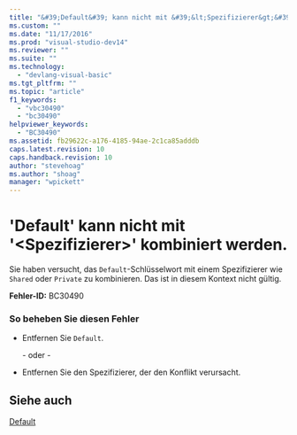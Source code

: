 ```yaml
---
title: "&#39;Default&#39; kann nicht mit &#39;&lt;Spezifizierer&gt;&#39; kombiniert werden. | Microsoft Docs"
ms.custom: ""
ms.date: "11/17/2016"
ms.prod: "visual-studio-dev14"
ms.reviewer: ""
ms.suite: ""
ms.technology: 
  - "devlang-visual-basic"
ms.tgt_pltfrm: ""
ms.topic: "article"
f1_keywords: 
  - "vbc30490"
  - "bc30490"
helpviewer_keywords: 
  - "BC30490"
ms.assetid: fb29622c-a176-4185-94ae-2c1ca85adddb
caps.latest.revision: 10
caps.handback.revision: 10
author: "stevehoag"
ms.author: "shoag"
manager: "wpickett"
---
```

# &#39;Default&#39; kann nicht mit &#39;&lt;Spezifizierer&gt;&#39; kombiniert werden.
Sie haben versucht, das `Default`\-Schlüsselwort mit einem Spezifizierer wie `Shared` oder `Private` zu kombinieren. Das ist in diesem Kontext nicht gültig.  
  
 **Fehler\-ID:** BC30490  
  
### So beheben Sie diesen Fehler  
  
-   Entfernen Sie `Default`.  
  
     \- oder \-  
  
-   Entfernen Sie den Spezifizierer, der den Konflikt verursacht.  
  
## Siehe auch  
 [Default](../../visual-basic/language-reference/modifiers/default.md)